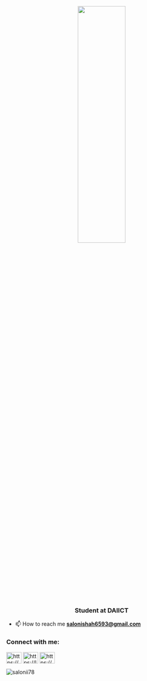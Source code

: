 <p align="center">
  <a href="https://github.com/salonii78">
    <img src="https://media.tenor.com/IF2JdxzmyN4AAAAi/coding-girl.gif" width=50% height=40%>
  </a>
</p>
<h3 align="center">Student at DAIICT</h3>

- 📫 How to reach me **salonishah6593@gmail.com**

<h3 align="left">Connect with me:</h3>
<p align="left">
<a href="https://linkedin.com/in/https://www.linkedin.com/in/saloni-shah-a149b1250?utm_source=share&utm_campaign=share_via&utm_content=profile&utm_medium=android_app" target="blank"><img align="center" src="https://raw.githubusercontent.com/rahuldkjain/github-profile-readme-generator/master/src/images/icons/Social/linked-in-alt.svg" alt="https://www.linkedin.com/in/saloni-shah-a149b1250?utm_source=share&utm_campaign=share_via&utm_content=profile&utm_medium=android_app" height="30" width="40" /></a>
<a href="https://www.leetcode.com/https://leetcode.com/u/salonixshahh/" target="blank"><img align="center" src="https://raw.githubusercontent.com/rahuldkjain/github-profile-readme-generator/master/src/images/icons/Social/leet-code.svg" alt="https://leetcode.com/u/salonixshahh/" height="30" width="40" /></a>
<a href="https://auth.geeksforgeeks.org/user/https://www.geeksforgeeks.org/user/salonixshah/" target="blank"><img align="center" src="https://raw.githubusercontent.com/rahuldkjain/github-profile-readme-generator/master/src/images/icons/Social/geeks-for-geeks.svg" alt="https://www.geeksforgeeks.org/user/salonixshah/" height="30" width="40" /></a>
</p>

<p><img align="center" src="https://github-readme-stats.vercel.app/api/top-langs?username=salonii78&show_icons=true&locale=en&layout=compact" alt="salonii78" /></p>
